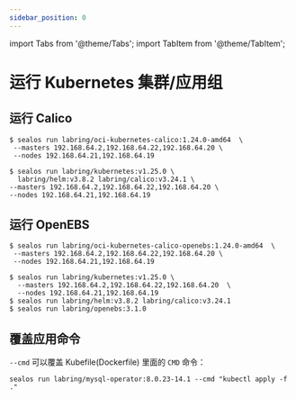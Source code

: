 ```yaml
---
sidebar_position: 0
---
```


import Tabs from '@theme/Tabs';
import TabItem from '@theme/TabItem';

# 运行 Kubernetes 集群/应用组

## 运行 Calico

<Tabs groupId="imageNum">
  <TabItem value="single" label="单个镜像" default>

```shell
$ sealos run labring/oci-kubernetes-calico:1.24.0-amd64  \
 --masters 192.168.64.2,192.168.64.22,192.168.64.20 \
 --nodes 192.168.64.21,192.168.64.19
```

  </TabItem>
  <TabItem value="multiple" label="多个镜像">

```shell
$ sealos run labring/kubernetes:v1.25.0 \
  labring/helm:v3.8.2 labring/calico:v3.24.1 \
--masters 192.168.64.2,192.168.64.22,192.168.64.20 \
--nodes 192.168.64.21,192.168.64.19
```

  </TabItem>
</Tabs>

## 运行 OpenEBS

<Tabs groupId="imageNum">
  <TabItem value="single" label="单个镜像" default>

```shell
$ sealos run labring/oci-kubernetes-calico-openebs:1.24.0-amd64  \
 --masters 192.168.64.2,192.168.64.22,192.168.64.20 \
 --nodes 192.168.64.21,192.168.64.19
```

  </TabItem>
  <TabItem value="multiple" label="多个镜像">

```shell
$ sealos run labring/kubernetes:v1.25.0 \
  --masters 192.168.64.2,192.168.64.22,192.168.64.20  \
  --nodes 192.168.64.21,192.168.64.19
$ sealos run labring/helm:v3.8.2 labring/calico:v3.24.1
$ sealos run labring/openebs:3.1.0
```

  </TabItem>
</Tabs>

## 覆盖应用命令

`--cmd` 可以覆盖 Kubefile(Dockerfile) 里面的 `CMD` 命令：

```shell
sealos run labring/mysql-operator:8.0.23-14.1 --cmd "kubectl apply -f ."
```
